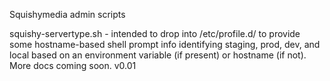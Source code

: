 Squishymedia admin scripts

squishy-servertype.sh - intended to drop into /etc/profile.d/ to provide some hostname-based shell prompt info identifying staging, prod, dev, and local based on an environment variable (if present) or hostname (if not).  More docs coming soon.  v0.01

